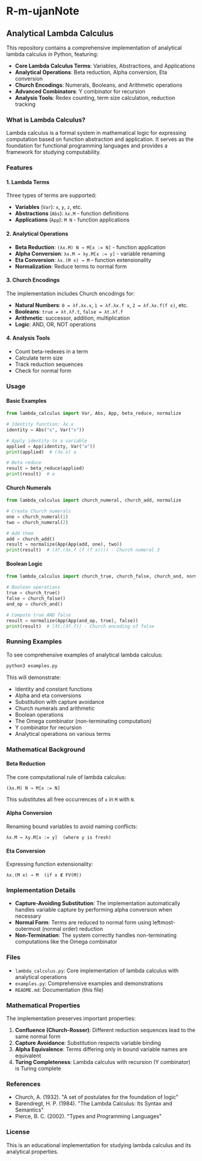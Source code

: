 # R-m-ujanNote

## Analytical Lambda Calculus

This repository contains a comprehensive implementation of analytical lambda calculus in Python, featuring:

- **Core Lambda Calculus Terms**: Variables, Abstractions, and Applications
- **Analytical Operations**: Beta reduction, Alpha conversion, Eta conversion
- **Church Encodings**: Numerals, Booleans, and Arithmetic operations
- **Advanced Combinators**: Y combinator for recursion
- **Analysis Tools**: Redex counting, term size calculation, reduction tracking

### What is Lambda Calculus?

Lambda calculus is a formal system in mathematical logic for expressing computation based on function abstraction and application. It serves as the foundation for functional programming languages and provides a framework for studying computability.

### Features

#### 1. Lambda Terms

Three types of terms are supported:

- **Variables** (`Var`): `x`, `y`, `z`, etc.
- **Abstractions** (`Abs`): `λx.M` - function definitions
- **Applications** (`App`): `M N` - function applications

#### 2. Analytical Operations

- **Beta Reduction**: `(λx.M) N → M[x := N]` - function application
- **Alpha Conversion**: `λx.M → λy.M[x := y]` - variable renaming
- **Eta Conversion**: `λx.(M x) → M` - function extensionality
- **Normalization**: Reduce terms to normal form

#### 3. Church Encodings

The implementation includes Church encodings for:

- **Natural Numbers**: `0 = λf.λx.x`, `1 = λf.λx.f x`, `2 = λf.λx.f(f x)`, etc.
- **Booleans**: `true = λt.λf.t`, `false = λt.λf.f`
- **Arithmetic**: successor, addition, multiplication
- **Logic**: AND, OR, NOT operations

#### 4. Analysis Tools

- Count beta-redexes in a term
- Calculate term size
- Track reduction sequences
- Check for normal form

### Usage

#### Basic Examples

```python
from lambda_calculus import Var, Abs, App, beta_reduce, normalize

# Identity function: λx.x
identity = Abs("x", Var("x"))

# Apply identity to a variable
applied = App(identity, Var("a"))
print(applied)  # (λx.x) a

# Beta reduce
result = beta_reduce(applied)
print(result)  # a
```

#### Church Numerals

```python
from lambda_calculus import church_numeral, church_add, normalize

# Create Church numerals
one = church_numeral(1)
two = church_numeral(2)

# Add them
add = church_add()
result = normalize(App(App(add, one), two))
print(result)  # (λf.(λx.f (f (f x)))) - Church numeral 3
```

#### Boolean Logic

```python
from lambda_calculus import church_true, church_false, church_and, normalize

# Boolean operations
true = church_true()
false = church_false()
and_op = church_and()

# Compute true AND false
result = normalize(App(App(and_op, true), false))
print(result)  # (λt.(λf.f)) - Church encoding of false
```

### Running Examples

To see comprehensive examples of analytical lambda calculus:

```bash
python3 examples.py
```

This will demonstrate:
- Identity and constant functions
- Alpha and eta conversions
- Substitution with capture avoidance
- Church numerals and arithmetic
- Boolean operations
- The Omega combinator (non-terminating computation)
- Y combinator for recursion
- Analytical operations on various terms

### Mathematical Background

#### Beta Reduction

The core computational rule of lambda calculus:

```
(λx.M) N → M[x := N]
```

This substitutes all free occurrences of `x` in `M` with `N`.

#### Alpha Conversion

Renaming bound variables to avoid naming conflicts:

```
λx.M → λy.M[x := y]  (where y is fresh)
```

#### Eta Conversion

Expressing function extensionality:

```
λx.(M x) → M  (if x ∉ FV(M))
```

### Implementation Details

- **Capture-Avoiding Substitution**: The implementation automatically handles variable capture by performing alpha conversion when necessary
- **Normal Form**: Terms are reduced to normal form using leftmost-outermost (normal order) reduction
- **Non-Termination**: The system correctly handles non-terminating computations like the Omega combinator

### Files

- `lambda_calculus.py`: Core implementation of lambda calculus with analytical operations
- `examples.py`: Comprehensive examples and demonstrations
- `README.md`: Documentation (this file)

### Mathematical Properties

The implementation preserves important properties:

1. **Confluence (Church-Rosser)**: Different reduction sequences lead to the same normal form
2. **Capture Avoidance**: Substitution respects variable binding
3. **Alpha Equivalence**: Terms differing only in bound variable names are equivalent
4. **Turing Completeness**: Lambda calculus with recursion (Y combinator) is Turing complete

### References

- Church, A. (1932). "A set of postulates for the foundation of logic"
- Barendregt, H. P. (1984). "The Lambda Calculus: Its Syntax and Semantics"
- Pierce, B. C. (2002). "Types and Programming Languages"

### License

This is an educational implementation for studying lambda calculus and its analytical properties.